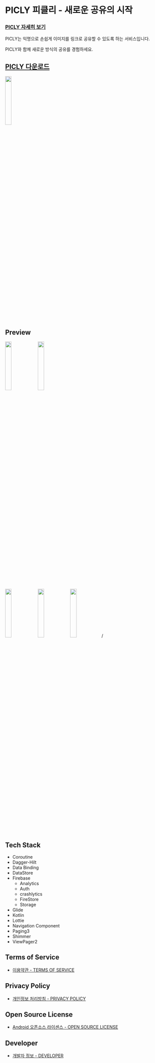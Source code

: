 # **PICLY 피클리 - 새로운 공유의 시작**

### [PICLY 자세히 보기](https://jdeoks.notion.site/PICLY-97084d79dfe649918ba5179298f158f9)

PICLY는 익명으로 손쉽게 이미지를 링크로 공유할 수 있도록 하는 서비스입니다.

PICLY와 함께 새로운 방식의 공유를 경험하세요.

## [PICLY 다운로드](https://play.google.com/store/apps/details?id=com.easyhz.picly)

<img src = "https://github.com/AlmostFullStack/PICLY-Android/assets/65584699/84d2c8ad-0383-493d-b104-5a4c890bf791" width="20%"> 

## Preview

<p align="">
<img src = "https://github.com/AlmostFullStack/PICLY-Android/assets/65584699/914e1c6f-c2f8-4f71-9c7d-e4ffae4eeee6" width="20%"> <img src = "https://github.com/AlmostFullStack/PICLY-Android/assets/65584699/89eebeb1-eceb-4c83-bcfd-53d6990206f6" width="20%">
</p>
<p align="">
<img src = "https://github.com/AlmostFullStack/PICLY-Android/assets/65584699/0e9d3853-73e4-4ce4-917d-09145114259e" width="20%"> <img src = "https://github.com/AlmostFullStack/PICLY-Android/assets/65584699/7b91c5ee-e79c-410e-864c-3499f57355f4" width="20%">
<img src = "https://github.com/AlmostFullStack/PICLY-Android/assets/65584699/96a7567f-fdd3-40aa-8f8f-c6c72f6b8288" width="20%">/ 
</p>

                                                                                  
                                                                                  
                                                                                  
## Tech Stack
- Coroutine
- Dagger-Hilt
- Data Binding
- DataStore
- Firebase
  - Analytics
  - Auth
  - crashlytics
  - FireStore
  - Storage
- Glide
- Kotlin
- Lottie
- Navigation Component
- Paging3
- Shimmer
- ViewPager2

## Terms of Service
- [이용약관 - TERMS OF SERVICE](https://jdeoks.notion.site/5cc8688a9432444eaad7a8fdc4e4e38a)

## Privacy Policy
- [개인정보 처리방침 - PRIVACY POLICY](https://jdeoks.notion.site/bace573d0a294bdeae4a92464448bcac)

## Open Source License
- [Android 오픈소스 라이센스 - OPEN SOURCE LICENSE](https://jdeoks.notion.site/Android-c196bf1e4bf649d79473061000ebd4cf)

## Developer
- [개발자 정보 - DEVELOPER](https://jdeoks.notion.site/a747b302e36f4c369496e7372768d685)



